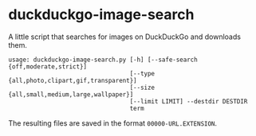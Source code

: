 # duckduckgo-image-search
A little script that searches for images on DuckDuckGo and downloads them.

```
usage: duckduckgo-image-search.py [-h] [--safe-search {off,moderate,strict}]
                                  [--type {all,photo,clipart,gif,transparent}]
                                  [--size {all,small,medium,large,wallpaper}]
                                  [--limit LIMIT] --destdir DESTDIR
                                  term
```

The resulting files are saved in the format `00000-URL.EXTENSION`.
